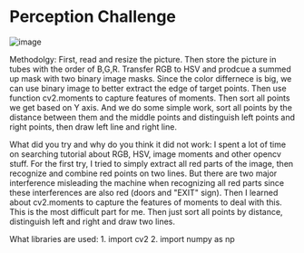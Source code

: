 # Perception Challenge
![image](https://user-images.githubusercontent.com/85666623/192154907-28a95447-cd3f-4f2e-9571-251f5614a714.png)

Methodolgy: First, read and resize the picture. Then store the picture in tubes with the order of B,G,R. Transfer RGB to HSV and prodcue a summed up mask with two binary image masks. Since the color differnece is big, we can use binary image to better extract the edge of target points. Then use function cv2.moments to capture features of moments. Then sort all points we get based on Y axis. And we do some simple work, sort all points by the distance between them and the middle points and distinguish left points and right points, then draw left line and right line.

What did you try and why do you think it did not work: I spent a lot of time on searching tutorial about RGB, HSV, image moments and other opencv stuff. For the first try, I tried to simply extract all red parts of the image, then recognize and combine red points on two lines. But there are two major interference misleading the machine when recognizing all red parts since these interferences are also red (doors and "EXIT" sign). Then I learned about cv2.moments to capture the features of moments to deal with this. This is the most difficult part for me. Then just sort all points by distance, distinguish left and right and draw two lines.

What libraries are used: 1. import cv2 2. import numpy as np
